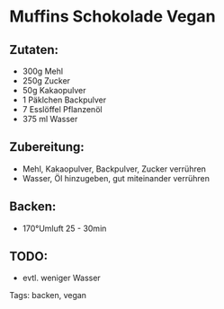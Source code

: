 Muffins Schokolade Vegan
==========================


Zutaten:
-------------
 * 300g Mehl
 * 250g Zucker
 * 50g Kakaopulver
 * 1 Päklchen Backpulver
 * 7 Esslöffel Pflanzenöl
 * 375 ml Wasser


Zubereitung:
-------------
 * Mehl, Kakaopulver, Backpulver, Zucker verrühren
 * Wasser, Öl hinzugeben, gut miteinander verrühren


Backen:
--------------
 * 170°Umluft 25 - 30min

TODO:
-------------
 * evtl. weniger Wasser

Tags: backen, vegan
